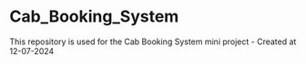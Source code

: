 # Cab_Booking_System
This repository is used for the Cab Booking System mini project - Created at 12-07-2024
